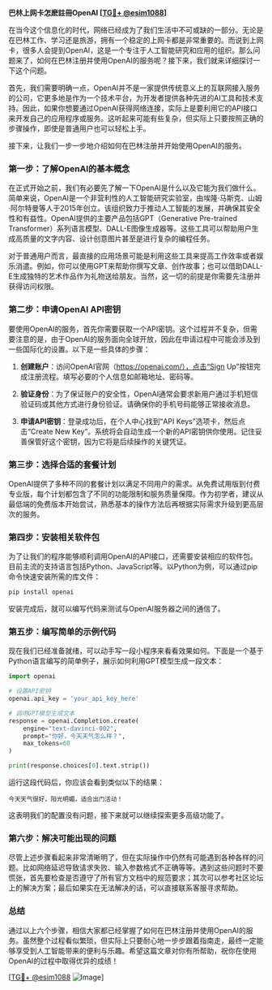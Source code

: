 **巴林上网卡怎麽註冊OpenAI [[TG💪+ @esim1088](https://t.me/s/esim1088)]**

在当今这个信息化的时代，网络已经成为了我们生活中不可或缺的一部分。无论是在巴林工作、学习还是旅游，拥有一个稳定的上网卡都是非常重要的。而说到上网卡，很多人会提到OpenAI，这是一个专注于人工智能研究和应用的组织。那么问题来了，如何在巴林注册并使用OpenAI的服务呢？接下来，我们就来详细探讨一下这个问题。

首先，我们需要明确一点，OpenAI并不是一家提供传统意义上的互联网接入服务的公司，它更多地是作为一个技术平台，为开发者提供各种先进的AI工具和技术支持。因此，如果你想要通过OpenAI获得网络连接，实际上是要利用它的API接口来开发自己的应用程序或服务。这听起来可能有些复杂，但实际上只要按照正确的步骤操作，即使是普通用户也可以轻松上手。

接下来，让我们一步一步地介绍如何在巴林注册并开始使用OpenAI的服务。

### 第一步：了解OpenAI的基本概念

在正式开始之前，我们有必要先了解一下OpenAI是什么以及它能为我们做什么。简单来说，OpenAI是一个非营利性的人工智能研究实验室，由埃隆·马斯克、山姆·阿尔特曼等人于2015年创立。该组织致力于推动人工智能的发展，并确保其安全性和有益性。OpenAI提供的主要产品包括GPT（Generative Pre-trained Transformer）系列语言模型、DALL-E图像生成器等。这些工具可以帮助用户生成高质量的文字内容、设计创意图片甚至是进行复杂的编程任务。

对于普通用户而言，最直接的应用场景可能是利用这些工具来提高工作效率或者娱乐消遣。例如，你可以使用GPT来帮助你撰写文章、创作故事；也可以借助DALL-E生成独特的艺术作品作为礼物送给朋友。当然，这一切的前提是你需要先注册并获得访问权限。

### 第二步：申请OpenAI API密钥

要使用OpenAI的服务，首先你需要获取一个API密钥。这个过程并不复杂，但需要注意的是，由于OpenAI的服务面向全球开放，因此在申请过程中可能会涉及到一些国际化的设置。以下是一些具体的步骤：

1. **创建账户**：访问OpenAI官网（https://openai.com/），点击“Sign Up”按钮完成注册流程。填写必要的个人信息如邮箱地址、密码等。
   
2. **验证身份**：为了保证账户的安全性，OpenAI通常会要求新用户通过手机短信验证码或其他方式进行身份验证。请确保你的手机号码能够正常接收消息。

3. **申请API密钥**：登录成功后，在个人中心找到“API Keys”选项卡，然后点击“Create New Key”。系统将会自动生成一个新的API密钥供你使用。记住妥善保管好这个密钥，因为它将是后续操作的关键凭证。

### 第三步：选择合适的套餐计划

OpenAI提供了多种不同的套餐计划以满足不同用户的需求。从免费试用版到付费专业版，每个计划都包含了不同的功能限制和服务质量保障。作为初学者，建议从最低端的免费版本开始尝试，熟悉基本的操作方法后再根据实际需求升级到更高层次的服务。

### 第四步：安装相关软件包

为了让我们的程序能够顺利调用OpenAI的API接口，还需要安装相应的软件包。目前主流的支持语言包括Python、JavaScript等。以Python为例，可以通过pip命令快速安装所需的库文件：

```bash
pip install openai
```

安装完成后，就可以编写代码来测试与OpenAI服务器之间的通信了。

### 第五步：编写简单的示例代码

现在我们已经准备就绪，可以动手写一段小程序来看看效果如何。下面是一个基于Python语言编写的简单例子，展示如何利用GPT模型生成一段文本：

```python
import openai

# 设置API密钥
openai.api_key = 'your_api_key_here'

# 调用GPT模型生成文本
response = openai.Completion.create(
    engine="text-davinci-002",
    prompt="你好，今天天气怎么样？",
    max_tokens=60
)

print(response.choices[0].text.strip())
```

运行这段代码后，你应该会看到类似以下的结果：

```
今天天气很好，阳光明媚，适合出门活动！
```

这表明我们的配置没有问题，接下来就可以继续探索更多高级功能了。

### 第六步：解决可能出现的问题

尽管上述步骤看起来非常清晰明了，但在实际操作中仍然有可能遇到各种各样的问题。比如网络延迟导致请求失败、输入参数格式不正确等等。遇到这些问题时不要慌张，首先要检查是否遵守了所有官方文档中的规范要求；其次可以参考社区论坛上的解决方案；最后如果实在无法解决的话，可以直接联系客服寻求帮助。

### 总结

通过以上六个步骤，相信大家都已经掌握了如何在巴林注册并使用OpenAI的服务。虽然整个过程看似繁琐，但实际上只要耐心地一步步跟着指南走，最终一定能够享受到人工智能带来的便利与乐趣。希望这篇文章对你有所帮助，祝你在使用OpenAI的过程中取得优异的成绩！

[[TG💪+ @esim1088](https://t.me/s/esim1088) ![Image](https://i.postimg.cc/4NQfJmqS/Snipaste-2025-05-13-00-14-12.png)]
